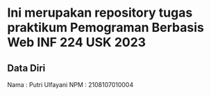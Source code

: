 # Ini merupakan repository tugas praktikum Pemograman Berbasis Web INF 224 USK 2023
## Data Diri
Nama : Putri Ulfayani
NPM : 2108107010004
